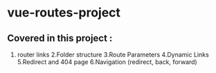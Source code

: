 # vue-routes-project

## Covered in this project :

1. router links
2.Folder structure
3.Route Parameters
4.Dynamic Links
5.Redirect and 404 page
6.Navigation (redirect, back, forward)